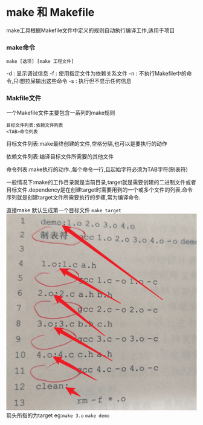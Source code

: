 # make 和 Makefile

make工具根据Makefile文件中定义的规则自动执行编译工作,适用于项目

### make命令

`make [选项] [make 工程文件]`

-d : 显示调试信息
-f : 使用指定文件为依赖关系文件
-n : 不执行Makefile中的命令,只i想拉屎输出这些命令
-s : 执行但不显示任何信息

### Makfile文件

一个Makefile文件主要包含一系列的make规则

```
目标文件列表:依赖文件列表
<TAB>命令列表
```

目标文件列表:make最终创建的文件,空格分隔,也可以是要执行的动作

依赖文件列表:编译目标文件所需要的其他文件

命令列表:make执行的动作.,每个命令一行,且起始字符必须为TAB字符(制表符)


一般情况下:make的工作目录就是当前目录,target就是需要创建的二进制文件或者目标文件.dependency是在创建target时需要用到的一个或多个文件的列表.命令序列就是创建target文件所需要执行的步骤,常为编译命令.


直接make 默认生成第一个目标文件
`make target`
![alt text](image-41.png)
箭头所指的为target
eg:`make 3.o` `make demo`